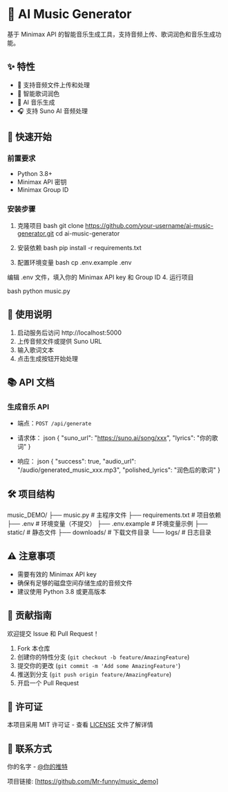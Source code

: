 # 🎵 AI Music Generator

基于 Minimax API 的智能音乐生成工具，支持音频上传、歌词润色和音乐生成功能。

## ✨ 特性

- 🎼 支持音频文件上传和处理
- 📝 智能歌词润色
- 🎹 AI 音乐生成
- 🎧 支持 Suno AI 音频处理

## 🚀 快速开始

### 前置要求

- Python 3.8+
- Minimax API 密钥
- Minimax Group ID

### 安装步骤

1. 克隆项目
bash
git clone https://github.com/your-username/ai-music-generator.git
cd ai-music-generator

2. 安装依赖
bash
pip install -r requirements.txt


3. 配置环境变量
bash
cp .env.example .env

编辑 .env 文件，填入你的 Minimax API key 和 Group ID
4. 运行项目

bash
python music.py


## 🎯 使用说明

1. 启动服务后访问 http://localhost:5000
2. 上传音频文件或提供 Suno URL
3. 输入歌词文本
4. 点击生成按钮开始处理

## 📚 API 文档

### 生成音乐 API
- 端点：`POST /api/generate`
- 请求体：
json
{
"suno_url": "https://suno.ai/song/xxx",
"lyrics": "你的歌词"
}

- 响应：
json
{
"success": true,
"audio_url": "/audio/generated_music_xxx.mp3",
"polished_lyrics": "润色后的歌词"
}


## 🛠️ 项目结构
music_DEMO/
├── music.py # 主程序文件
├── requirements.txt # 项目依赖
├── .env # 环境变量（不提交）
├── .env.example # 环境变量示例
├── static/ # 静态文件
├── downloads/ # 下载文件目录
└── logs/ # 日志目录


## ⚠️ 注意事项

- 需要有效的 Minimax API key
- 确保有足够的磁盘空间存储生成的音频文件
- 建议使用 Python 3.8 或更高版本

## 🤝 贡献指南

欢迎提交 Issue 和 Pull Request！

1. Fork 本仓库
2. 创建你的特性分支 (`git checkout -b feature/AmazingFeature`)
3. 提交你的更改 (`git commit -m 'Add some AmazingFeature'`)
4. 推送到分支 (`git push origin feature/AmazingFeature`)
5. 开启一个 Pull Request

## 📄 许可证

本项目采用 MIT 许可证 - 查看 [LICENSE](LICENSE) 文件了解详情

## 📧 联系方式

你的名字 - [@你的推特](https://x.com/7cnKSdFv66650A7)

项目链接: [https://github.com/Mr-funny/music_demo]